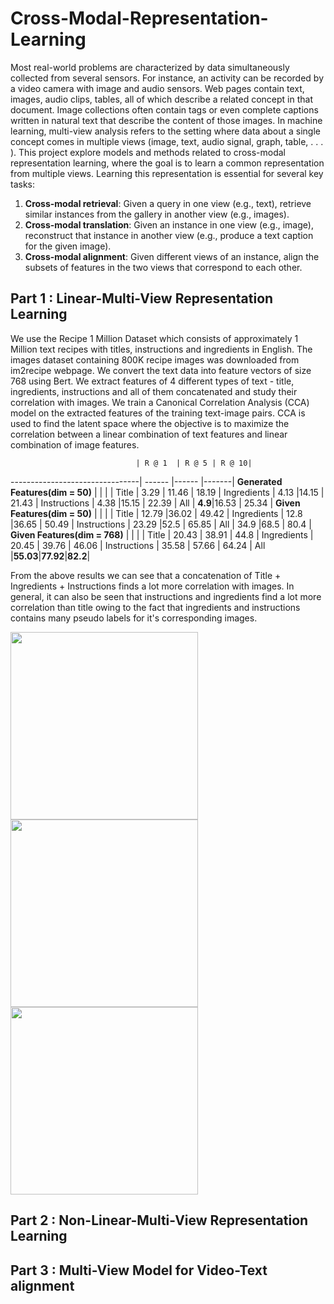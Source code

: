 # Cross-Modal-Representation-Learning
 
Most real-world problems are characterized by data simultaneously collected from several sensors. For
instance, an activity can be recorded by a video camera with image and audio sensors. Web pages contain
text, images, audio clips, tables, all of which describe a related concept in that document. Image collections
often contain tags or even complete captions written in natural text that describe the content of those images.
In machine learning, multi-view analysis refers to the setting where data about a single
concept comes in multiple views (image, text, audio signal, graph, table, . . . ).
This project explore models and methods related to cross-modal representation learning, where
the goal is to learn a common representation from multiple views. Learning this
representation is essential for several key tasks:
1. **Cross-modal retrieval**: Given a query in one view (e.g., text), retrieve similar instances from the gallery
in another view (e.g., images).
2. **Cross-modal translation**: Given an instance in one view (e.g., image), reconstruct that instance in
another view (e.g., produce a text caption for the given image).
3. **Cross-modal alignment**: Given different views of an instance, align the subsets of features in the two
views that correspond to each other.

## Part 1 : Linear-Multi-View Representation Learning
We use the Recipe 1 Million Dataset which consists of approximately 1 Million text recipes with titles, instructions and ingredients in English. The images dataset containing 800K recipe images was downloaded from im2recipe webpage. We convert the text data into feature vectors of size 768 using Bert. We extract features of 4 different types of text - title, ingredients, instructions and all of them concatenated and study their correlation with images. We train a Canonical Correlation Analysis (CCA) model on the extracted features of the training text-image pairs. CCA is used to find the latent space where the objective is to maximize the correlation between a linear combination of text features and linear combination of image features.

                                | R @ 1  | R @ 5 | R @ 10|
--------------------------------| ------ |------ |-------|
**Generated Features(dim = 50)** |        |       |       |
Title                           | 3.29   | 11.46 | 18.19 |
Ingredients                     | 4.13   |14.15  | 21.43 | 
Instructions                    | 4.38   |15.15  | 22.39 |
All                             | **4.9**|16.53  | 25.34 | 
**Given Features(dim = 50)**    |        |       |       |
Title                           | 12.79  |36.02  | 49.42 | 
Ingredients                     | 12.8   |36.65  | 50.49 |
Instructions                    | 23.29  |52.5   | 65.85 | 
All                             | 34.9   |68.5   | 80.4  |
**Given Features(dim = 768)**   |        |       |       |
Title                           | 20.43  | 38.91 | 44.8  | 
Ingredients                     | 20.45  | 39.76 | 46.06 |
Instructions                    | 35.58  | 57.66 | 64.24 | 
All                             |**55.03**|**77.92**|**82.2**|

From the above results we can see that a concatenation of Title + Ingredients + Instructions finds a lot more correlation with images. In general, it can also be seen that instructions and ingredients find a lot more correlation than title owing to the fact that ingredients and instructions contains many pseudo labels for it's corresponding images.

<p float="left">
  <img src="https://github.com/AninditaChavan/Cross-Modal-Representation-Learning/assets/20729102/c5f3723c-d138-4a9d-bbb5-0d437b213dae" width="300" />
  <img src="https://github.com/AninditaChavan/Cross-Modal-Representation-Learning/assets/20729102/8d389610-fc7b-4fd7-939f-f5d7ba892f44" width="300" /> 
  <img src="https://github.com/AninditaChavan/Cross-Modal-Representation-Learning/assets/20729102/dd847d25-05d8-412d-a714-0a871d620da2" width="300" />
</p>

## Part 2 : Non-Linear-Multi-View Representation Learning
## Part 3 : Multi-View Model for Video-Text alignment
